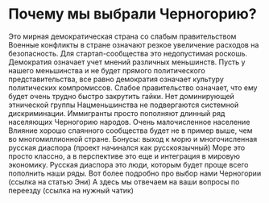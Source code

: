 # Почему мы выбрали Черногорию? 

Это мирная демократическая страна со слабым правительством
Военные конфликты в стране означают резкое увеличение расходов на безопасность. Для стартап-сообщества это недопустимая роскошь.
Демократия означает учет мнений различных меньшинств. Пусть у нашего меньшинства и не будет прямого политического представительства, все равно демократия означает культуру политических компромиссов.
Слабое правительство означает, что ему будет очень трудно быстро закрутить гайки.
Нет доминирующей этнической группы
Нацменьшинства не подвергаются системной дискриминации. Иммигранты просто пополняют длинный ряд населяющих Черногорию народов. 
Очень малочисленное население
Влияние хорошо спаянного сообщества будет не в пример выше, чем во многомиллионной стране.
Бонусы: выход к морю и многочисленная русская диаспора (проект начинался как русскоязычный)
Море это просто классно, а в перспективе это еще и интеграция в мировую экономику. 
Русская диаспора это люди, которым будет проще всего пополнить наши ряды.
Вот более подробно про выбор нами Черногории (ссылка на статью Эни)
А здесь мы отвечаем на ваши вопросы по переезду (ссылка на нужный чатик)
